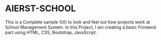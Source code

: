 # AIERST-SCHOOL
This is a Complete sample (UI) to look and feel out how projects work at School Management System. 
In this Project, I am creating a basic Frontend part using HTML, CSS, Bootstrap, JavaScript. 
